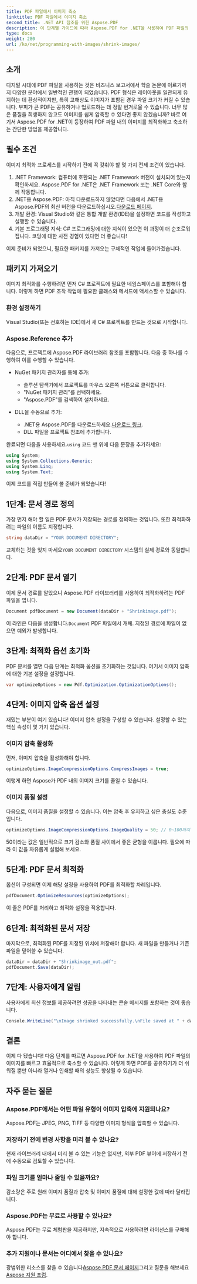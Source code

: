 ```yaml
---
title: PDF 파일에서 이미지 축소
linktitle: PDF 파일에서 이미지 축소
second_title: .NET API 참조를 위한 Aspose.PDF
description: 이 단계별 가이드에 따라 Aspose.PDF for .NET을 사용하여 PDF 파일의 이미지를 쉽게 축소하고, 품질을 유지하면서도 파일 크기를 줄일 수 있습니다.
type: docs
weight: 280
url: /ko/net/programming-with-images/shrink-images/
---
```

## 소개

디지털 시대에 PDF 파일을 사용하는 것은 비즈니스 보고서에서 학술 논문에 이르기까지 다양한 분야에서 일반적인 관행이 되었습니다. PDF 형식은 레이아웃을 일관되게 유지하는 데 환상적이지만, 특히 고해상도 이미지가 포함된 경우 파일 크기가 커질 수 있습니다. 부피가 큰 PDF는 공유하거나 업로드하는 데 정말 번거로울 수 있습니다. 너무 많은 품질을 희생하지 않고도 이미지를 쉽게 압축할 수 있다면 좋지 않겠습니까? 바로 여기서 Aspose.PDF for .NET이 등장하여 PDF 파일 내의 이미지를 최적화하고 축소하는 간단한 방법을 제공합니다. 

## 필수 조건

이미지 최적화 프로세스를 시작하기 전에 꼭 갖춰야 할 몇 가지 전제 조건이 있습니다.

1. .NET Framework: 컴퓨터에 호환되는 .NET Framework 버전이 설치되어 있는지 확인하세요. Aspose.PDF for .NET은 .NET Framework 또는 .NET Core와 함께 작동합니다.
2.  .NET용 Aspose.PDF: 아직 다운로드하지 않았다면 다음에서 .NET용 Aspose.PDF의 최신 버전을 다운로드하십시오.[다운로드 페이지](https://releases.aspose.com/pdf/net/).
3. 개발 환경: Visual Studio와 같은 통합 개발 환경(IDE)을 설정하면 코드를 작성하고 실행할 수 있습니다.
4. 기본 프로그래밍 지식: C# 프로그래밍에 대한 지식이 있으면 이 과정이 더 순조로워집니다. 코딩에 대한 사전 경험이 있다면 더 좋습니다!

이제 준비가 되었으니, 필요한 패키지를 가져오는 구체적인 작업에 들어가겠습니다.

## 패키지 가져오기

이미지 최적화를 수행하려면 먼저 C# 프로젝트에 필요한 네임스페이스를 포함해야 합니다. 이렇게 하면 PDF 조작 작업에 필요한 클래스와 메서드에 액세스할 수 있습니다.

### 환경 설정하기

Visual Studio(또는 선호하는 IDE)에서 새 C# 프로젝트를 만드는 것으로 시작합니다.

### Aspose.Reference 추가

다음으로, 프로젝트에 Aspose.PDF 라이브러리 참조를 포함합니다. 다음 중 하나를 수행하여 이를 수행할 수 있습니다.

- NuGet 패키지 관리자를 통해 추가:
  - 솔루션 탐색기에서 프로젝트를 마우스 오른쪽 버튼으로 클릭합니다.
  - "NuGet 패키지 관리"를 선택하세요.
  - "Aspose.PDF"를 검색하여 설치하세요.

- DLL을 수동으로 추가:
  - .NET용 Aspose.PDF를 다운로드하세요.[다운로드 링크](https://releases.aspose.com/pdf/net/).
  - DLL 파일을 프로젝트 참조에 추가합니다.

 완료되면 다음을 사용하세요.`using` 코드 맨 위에 다음 문장을 추가하세요:

```csharp
using System;
using System.Collections.Generic;
using System.Linq;
using System.Text;
```

이제 코드를 직접 만들어 볼 준비가 되었습니다!

## 1단계: 문서 경로 정의

가장 먼저 해야 할 일은 PDF 문서가 저장되는 경로를 정의하는 것입니다. 또한 최적화하려는 파일의 이름도 지정합니다.

```csharp
string dataDir = "YOUR DOCUMENT DIRECTORY"; 
```

 교체하는 것을 잊지 마세요`YOUR DOCUMENT DIRECTORY` 시스템의 실제 경로와 동일합니다.

## 2단계: PDF 문서 열기

이제 문서 경로를 알았으니 Aspose.PDF 라이브러리를 사용하여 최적화하려는 PDF 파일을 엽니다.

```csharp
Document pdfDocument = new Document(dataDir + "Shrinkimage.pdf");
```

 이 라인은 다음을 생성합니다.`Document` PDF 파일에서 개체. 지정된 경로에 파일이 없으면 예외가 발생합니다.

## 3단계: 최적화 옵션 초기화

PDF 문서를 열면 다음 단계는 최적화 옵션을 초기화하는 것입니다. 여기서 이미지 압축에 대한 기본 설정을 설정합니다.

```csharp
var optimizeOptions = new Pdf.Optimization.OptimizationOptions();
```

## 4단계: 이미지 압축 옵션 설정

재밌는 부분이 여기 있습니다! 이미지 압축 설정을 구성할 수 있습니다. 설정할 수 있는 핵심 속성이 몇 가지 있습니다.

### 이미지 압축 활성화

먼저, 이미지 압축을 활성화해야 합니다.

```csharp
optimizeOptions.ImageCompressionOptions.CompressImages = true;
```

이렇게 하면 Aspose가 PDF 내의 이미지 크기를 줄일 수 있습니다.

### 이미지 품질 설정

다음으로, 이미지 품질을 설정할 수 있습니다. 이는 압축 후 유지하고 싶은 충실도 수준입니다.

```csharp
optimizeOptions.ImageCompressionOptions.ImageQuality = 50; // 0~100까지 범위
```

50이라는 값은 일반적으로 크기 감소와 품질 사이에서 좋은 균형을 이룹니다. 필요에 따라 이 값을 자유롭게 실험해 보세요.

## 5단계: PDF 문서 최적화

옵션이 구성되면 이제 해당 설정을 사용하여 PDF를 최적화할 차례입니다.

```csharp
pdfDocument.OptimizeResources(optimizeOptions);
```

이 줄은 PDF를 처리하고 최적화 설정을 적용합니다.

## 6단계: 최적화된 문서 저장

마지막으로, 최적화된 PDF를 지정된 위치에 저장해야 합니다. 새 파일을 만들거나 기존 파일을 덮어쓸 수 있습니다.

```csharp
dataDir = dataDir + "Shrinkimage_out.pdf"; 
pdfDocument.Save(dataDir);
```

## 7단계: 사용자에게 알림

사용자에게 최신 정보를 제공하려면 성공을 나타내는 콘솔 메시지를 포함하는 것이 좋습니다.

```csharp
Console.WriteLine("\nImage shrinked successfully.\nFile saved at " + dataDir);
```

## 결론

이제 다 됐습니다! 다음 단계를 따르면 Aspose.PDF for .NET을 사용하여 PDF 파일의 이미지를 빠르고 효율적으로 축소할 수 있습니다. 이렇게 하면 PDF를 공유하기가 더 쉬워질 뿐만 아니라 열거나 인쇄할 때의 성능도 향상될 수 있습니다.

## 자주 묻는 질문

### Aspose.PDF에서는 어떤 파일 유형이 이미지 압축에 지원되나요?  
Aspose.PDF는 JPEG, PNG, TIFF 등 다양한 이미지 형식을 압축할 수 있습니다.

### 저장하기 전에 변경 사항을 미리 볼 수 있나요?  
현재 라이브러리 내에서 미리 볼 수 있는 기능은 없지만, 외부 PDF 뷰어에 저장하기 전에 수동으로 검토할 수 있습니다.

### 파일 크기를 얼마나 줄일 수 있을까요?  
감소량은 주로 원래 이미지 품질과 압축 및 이미지 품질에 대해 설정한 값에 따라 달라집니다.

### Aspose.PDF는 무료로 사용할 수 있나요?  
Aspose.PDF는 무료 체험판을 제공하지만, 지속적으로 사용하려면 라이선스를 구매해야 합니다.

### 추가 지원이나 문서는 어디에서 찾을 수 있나요?  
 광범위한 리소스를 찾을 수 있습니다[Aspose PDF 문서 페이지](https://reference.aspose.com/pdf/net/)그리고 질문을 해보세요[Aspose 지원 포럼](https://forum.aspose.com/c/pdf/10).